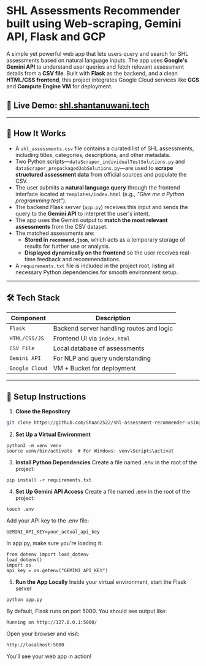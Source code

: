 # SHL Assessments Recommender built using Web-scraping, Gemini API, Flask and GCP

A simple yet powerful web app that lets users query and search for SHL assessments based on natural language inputs. The app uses **Google's Gemini API** to understand user queries and fetch relevant assessment details from a **CSV file**. Built with **Flask** as the backend, and a clean **HTML/CSS frontend**, this project integrates Google Cloud services like **GCS** and **Compute Engine VM** for deployment.

## 🔗 Live Demo: [shl.shantanuwani.tech](https://shl.shantanuwani.tech)

---

## 🧠 How It Works

- A `shl_assessments.csv` file contains a curated list of SHL assessments, including titles, categories, descriptions, and other metadata.
- Two Python scripts—`dataScraper_individualTestSolutions.py` and `dataScraper_prepackagedJobSolutions.py`—are used to **scrape structured assessment data** from official sources and populate the CSV.
- The user submits a **natural language query** through the frontend interface located at `templates/index.html` (e.g., _"Give me a Python programming test"_).
- The backend Flask server (`app.py`) receives this input and sends the query to the **Gemini API** to interpret the user's intent.
- The app uses the Gemini output to **match the most relevant assessments** from the CSV dataset.
- The matched assessments are:
  - **Stored in `recommend.json`**, which acts as a temporary storage of results for further use or analysis.
  - **Displayed dynamically on the frontend** so the user receives real-time feedback and recommendations.
- A `requirements.txt` file is included in the project root, listing all necessary Python dependencies for smooth environment setup.

---

## 🛠 Tech Stack

| Component        | Description                                |
|------------------|--------------------------------------------|
| `Flask`          | Backend server handling routes and logic   |
| `HTML/CSS/JS`    | Frontend UI via `index.html`               |
| `CSV File`       | Local database of assessments              |
| `Gemini API`     | For NLP and query understanding            |
| `Google Cloud`   | VM + Bucket for deployment                 |

---

## 🚀 Setup Instructions

1. **Clone the Repository**

```bash
git clone https://github.com/Shaan2522/shl-assessment-recommender-using-webscraping-geminiAPI-flask-GCP
```

2. **Set Up a Virtual Environment**
```
python3 -m venv venv
source venv/bin/activate  # For Windows: venv\Scripts\activat
```

3. **Install Python Dependencies**
Create a file named .env in the root of the project:
```
pip install -r requirements.txt
```

4. **Set Up Gemini API Access**
Create a file named .env in the root of the project:
```
touch .env
```
Add your API key to the .env file:
```
GEMINI_API_KEY=your_actual_api_key
```
In app.py, make sure you're loading it:
```
from dotenv import load_dotenv
load_dotenv()
import os
api_key = os.getenv("GEMINI_API_KEY")
```

5. **Run the App Locally**
Inside your virtual environment, start the Flask server
```
python app.py
```
By default, Flask runs on port 5000. You should see output like:
```
Running on http://127.0.0.1:5000/
```
Open your browser and visit:
```
http://localhost:5000
```
You’ll see your web app in action!
